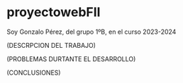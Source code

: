 # proyectowebFII
Soy Gonzalo Pérez, del grupo 1ºB, en el curso 2023-2024

(DESCRPCION DEL TRABAJO)

(PROBLEMAS DURTANTE EL DESARROLLO)

(CONCLUSIONES)

